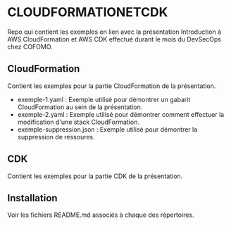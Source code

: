 # CLOUDFORMATIONETCDK

Repo qui contient les exemples en lien avec la présentation Introduction à AWS CloudFormation et AWS CDK effectué durant le mois du DevSecOps chez COFOMO.

## CloudFormation
Contient les exemples pour la partie CloudFormation de la présentation.

- exemple-1.yaml : Exemple utilisé pour démontrer un gabarit CloudFormation au sein de la présentation.
- exemple-2.yaml : Exemple utilisé pour démontrer comment effectuer la modification d'une stack CloudFormation.
- exemple-suppression.json : Exemple utilisé pour démontrer la suppression de ressoures.

## CDK
Contient les exemples pour la partie CDK de la présentation.

## Installation
Voir les fichiers README.md associés à chaque des répertoires.